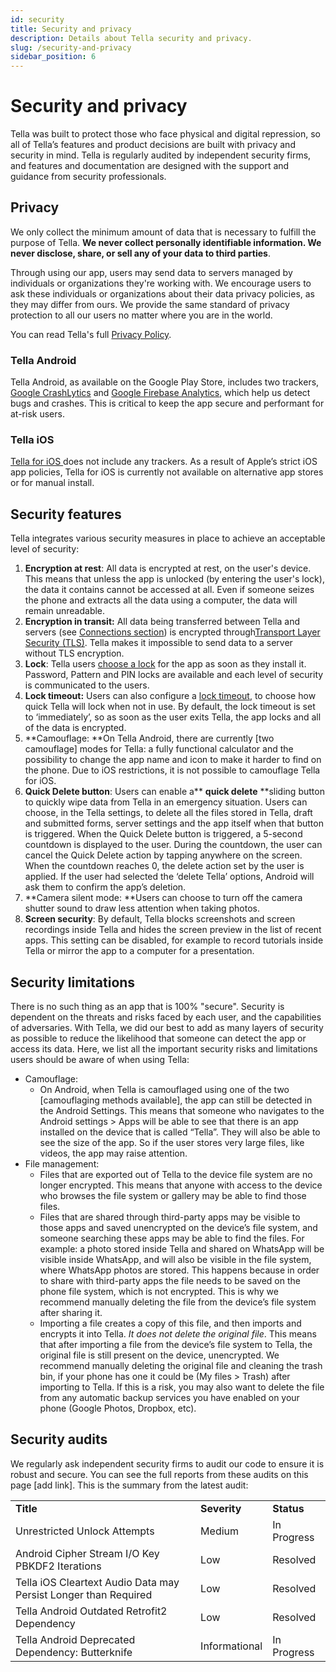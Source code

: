 ```yaml
---
id: security
title: Security and privacy
description: Details about Tella security and privacy.
slug: /security-and-privacy
sidebar_position: 6
---
```


# Security and privacy

Tella was built to protect those who face physical and digital repression, so all of Tella’s features and product decisions are built with privacy and security in mind. Tella is regularly audited by independent security firms, and features and documentation are designed with the support and guidance from security professionals. 


## Privacy 

We only collect the minimum amount of data that is necessary to fulfill the purpose of Tella. **We never collect personally identifiable information. We never disclose, share, or sell any of your data to third parties**.

Through using our app, users may send data to servers managed by individuals or organizations they're working with. We encourage users to ask these individuals or organizations about their data privacy policies, as they may differ from ours. We provide the same standard of privacy protection to all our users no matter where you are in the world.

You can read Tella's full [Privacy Policy](/privacy-policy).


### Tella Android

Tella Android, as available on the Google Play Store, includes two trackers, [Google CrashLytics](https://firebase.google.com/docs/crashlytics) and [Google Firebase Analytics](https://firebase.google.com/docs/analytics), which help us detect bugs and crashes. This is critical to keep the app secure and performant for at-risk users. 


### Tella iOS

[Tella for iOS ](https://apps.apple.com/us/app/tella-document-protect/id1598152580)does not include any trackers. As a result of Apple’s strict iOS app policies, Tella for iOS is currently not available on alternative app stores or for manual install.


## Security features

Tella integrates various security measures in place to achieve an acceptable level of security:



1. **Encryption at rest**: All data is encrypted at rest, on the user's device. This means that unless the app is unlocked (by entering the user's lock), the data it contains cannot be accessed at all. Even if someone seizes the phone and extracts all the data using a computer, the data will remain unreadable.
2. **Encryption in transit:** All data being transferred between Tella and servers (see [Connections section](/features#connecting-to-servers)) is encrypted through[Transport Layer Security (TLS)](https://en.wikipedia.org/wiki/Transport_Layer_Security). Tella makes it impossible to send data to a server without TLS encryption.
3. **Lock**: Tella users [choose a lock](/features#app-lock) for the app as soon as they install it. Password, Pattern and PIN locks are available and each level of security is communicated to the users.
4. **Lock timeout:** Users can also configure a [lock timeout](/features#lock-timeout-configuration), to choose how quick Tella will lock when not in use. By default, the lock timeout is set to ‘immediately’, so as soon as the user exits Tella, the app locks and all of the data is encrypted. 
5. **Camouflage: **On Tella Android, there are currently [two camouflage] modes for Tella: a fully functional calculator and the possibility to change the app name and icon to make it harder to find on the phone. Due to iOS restrictions, it is not possible to camouflage Tella for iOS.
6. **Quick Delete button**: Users can enable a** **quick delete** **sliding button to quickly wipe data from Tella in an emergency situation. Users can choose, in the Tella settings, to delete all the files stored in Tella, draft and submitted forms, server settings and the app itself when that button is triggered. When the Quick Delete button is triggered, a 5-second countdown is displayed to the user. During the countdown, the user can cancel the Quick Delete action by tapping anywhere on the screen. When the countdown reaches 0, the delete action set by the user is applied. If the user had selected the ‘delete Tella’ options, Android will ask them to confirm the app’s deletion. 
7. **Camera silent mode: **Users can choose to turn off the camera shutter sound to draw less attention when taking photos.
8. **Screen security**: By default, Tella blocks screenshots and screen recordings inside Tella and hides the screen preview in the list of recent apps. This setting can be disabled, for example to record tutorials inside Tella or mirror the app to a computer for a presentation.


## Security limitations

There is no such thing as an app that is 100% "secure". Security is dependent on the threats and risks faced by each user, and the capabilities of adversaries. With Tella, we did our best to add as many layers of security as possible to reduce the likelihood that someone can detect the app or access its data. Here, we list all the important security risks and limitations users should be aware of when using Tella:



* Camouflage:
    * On Android, when Tella is camouflaged using one of the two [camouflaging methods available], the app can still be detected in the Android Settings. This means that someone who navigates to the Android settings > Apps will be able to see that there is an app installed on the device that is called “Tella”. They will also be able to see the size of the app. So if the user stores very large files, like videos, the app may raise attention.
* File management:
    * Files that are exported out of Tella to the device file system are no longer encrypted. This means that anyone with access to the device who browses the file system or gallery may be able to find those files.
    * Files that are shared through third-party apps may be visible to those apps and saved unencrypted on the device’s file system, and someone searching these apps may be able to find the files. For example: a photo stored inside Tella and shared on WhatsApp will be visible inside WhatsApp, and will also be visible in the file system, where WhatsApp photos are stored. This happens because in order to share with third-party apps the file needs to be saved on the phone file system, which is not encrypted. This is why we recommend manually deleting the file from the device’s file system after sharing it.
    * Importing a file creates a copy of this file, and then imports and encrypts it into Tella. _It does not delete the original file_. This means that after importing a file from the device’s file system to Tella, the original file is still present on the device, unencrypted. We recommend manually deleting the original file and cleaning the trash bin, if your phone has one it could be (My files > Trash) after importing to Tella. If this is a risk, you may also want to delete the file from any automatic backup services you have enabled on your phone (Google Photos, Dropbox, etc).


## Security audits

We regularly ask independent security firms to audit our code to ensure it is robust and secure. You can see the full reports from these audits on this page [add link]. This is the summary from the latest audit:


<table>
  <tr>
   <td><strong>Title</strong>
   </td>
   <td><strong>Severity</strong>
   </td>
   <td><strong>Status</strong>
   </td>
  </tr>
  <tr>
   <td>Unrestricted Unlock Attempts
   </td>
   <td>Medium
   </td>
   <td>In Progress
   </td>
  </tr>
  <tr>
   <td>Android Cipher Stream I/O Key PBKDF2 Iterations
   </td>
   <td>Low
   </td>
   <td>Resolved
   </td>
  </tr>
  <tr>
   <td>Tella iOS Cleartext Audio Data may Persist Longer than Required
   </td>
   <td>Low
   </td>
   <td>Resolved
   </td>
  </tr>
  <tr>
   <td>Tella Android Outdated Retrofit2 Dependency 
   </td>
   <td>Low
   </td>
   <td>Resolved
   </td>
  </tr>
  <tr>
   <td>Tella Android Deprecated Dependency: Butterknife 
   </td>
   <td>Informational
   </td>
   <td>In Progress
   </td>
  </tr>
</table>



